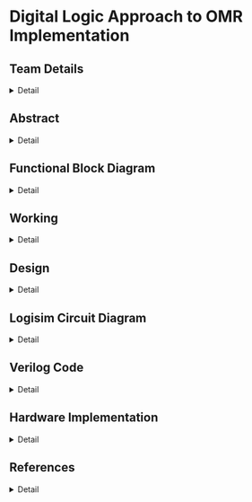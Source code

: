# Digital Logic Approach to OMR Implementation

<!-- First Section -->
## Team Details
<details>
  <summary>Detail</summary>

  Semester: 3rd Semester, BTech CSE

  Section: S1

  Member-1: Atharva Atul Rege 231CS114 atharvaatulrege.231cs114@nitk.edu.in

  Member-2: B Sriram 231CS116 bsriram.231cs116@nitk.edu.in

  Member-3: Shreyas Lal  231CS156 shreyaslal.231cs156@nitk.edu.in
</details>

<!-- Second Section -->
## Abstract
<details>
  <summary>Detail</summary>

### Motivation
In modern education, fast and accurate automated evaluation of multiple-choice questions (MCQs) is crucial for efficiently managing large-scale assessments. Manual grading is time-consuming and prone to errors. Inspired by this challenge, we set out to build an Optical Mark Recognition (OMR) machine using digital logic that is both precise and efficient. Our motivation stems from the desire to create a practical solution that can be easily implemented in educational institutions with limited resources, providing them a reliable tool for automating the grading process.

### Problem Statement
The manual evaluation of hundreds or thousands of OMR answer sheets in large-scale examinations leads to delays and increased chances of human error. Existing OMR machines, though effective, are often expensive or too complex for smaller institutions to adopt. Our goal is to design a small-scale hardware-based OMR machine using basic digital logic circuits. Our system will scan the answer sheets, compare the student responses with pre-stored solutions, and grade them, displaying the total score for immediate and accurate evaluation.

### Features
- **Digital Memory Storage:** Correct answers are stored in D flip-flops, enabling real-time comparisons with scanned responses and allowing easy reset or updates for new exams.

- **Small-Scale OMR Scanner:** A built-in scanner unit allows the user to insert a hardcopy OMR sheet, where the system uses light-dependent resistors (LDRs) to detect marked answers sequentially.

- **Multiplexing for Question Handling:** A 16-to-1 multiplexer is used to select the correct stored answer from memory based on the question number, enabling seamless transitions during the scanning process.

- **Real-Time Comparison and Evaluation:** The scanned answers are compared to stored correct answers using a digital comparator, with a BCD counter tracking and incrementing the score. The total and positive scores are then displayed on seven-segment displays, providing immediate feedback.

- **Negative Marking:** Two counters track correct and incorrect answers, with the final score calculated by adding positive points and deducting for incorrect ones.
 
</details>


<!-- Third Section -->
## Functional Block Diagram
<details>
  <summary>Detail</summary>
  
![img](https://github.com/shreyaslal/Team-S1-T14-for-DDS-Miniproject-/blob/2b71653ce06b9bfd9641b9a40d2045c4f1e22ab0/Snapshots/S1-T14-BlockDiagram.svg)

</details>


<!-- Fourth Section -->
## Working
<details>
  <summary>Detail</summary>
  
###
This project is designed to calculate the final scores of scanned OMR answer sheets by comparing
them with pre-stored correct answers, which are set by the user initially. The score is determined by
awarding +1 for each correct answer and -1 for each incorrect answer. If the final score is negative,
it is displayed as 0; otherwise, the calculated score is shown. Each question has four options (A, B,
C, and D), with only one correct answer.

###
4-bit D-Flip Flops are used to store the correct answers, with each question having its own
corresponding D-Flip Flop to store the answer. This system is implemented for up to ten questions,
but the number of questions can be scaled as needed. Additionally, we can choose to evaluate fewer
than ten questions for a particular exam if required.

###
There are four 16:1 multiplexers, one for each option, with the question number currently being
evaluated as their select line. These multiplexers determine whether the corresponding option is
correct for the question being evaluated.

###
We have developed a small-scale OMR (Optical Mark Recognition) sheet scanner using LightDependent Resistors (LDRs) and LEDs. These components are positioned on opposite sides—LEDs on top and LDRs on the bottom—where the answer sheet is inserted for scanning. The answer sheet
includes four options for each question, and the correct option must be shaded using a pencil. When
a circle corresponding to an option is shaded, less light from the LEDs passes through the shaded
option compared to the unshaded options. This causes an increase in the resistance of the LDR
associated with the marked option. A circuit is then designed to detect this change in resistance and
generate an ”ON” signal, indicating that the option is marked. This process is repeated for each
question.

###
To help the circuit detect when responses for the next question are being scanned, a fifth circle
is always shaded. As the paper slides forward for the next question, the LDR beneath this shaded
circle temporarily detects an unshaded area between questions, resulting in reduced resistance. This
fluctuation serves as a clock signal for a counter that tracks the number of questions evaluated.
Finally, the correct answer, retrieved from a multiplexer, is compared to the scanned answer
using a 4-bit comparator. If the marked answer is correct, a counter is incremented to track the
number of correctly answered questions. A real-time display using a 7-segment display shows the
count of correct answers.

###
Additionally, a separate counter records the number of incorrect answers. A 4-bit subtractor
is then used to calculate the total score by subtracting the number of incorrect answers from the
number of correct ones. If the result is negative, the final score is displayed as zero. The score is
shown on a 7-segment display.

###
**Truth Table**
###
![img](https://github.com/shreyaslal/S1-T14-Digital-Logic-Approach-to-OMR-Implemenation/blob/0ee6b97599af7c1f90eac5ce6efaeb18ee9e8da7/Snapshots/Block%20Diagram%20and%20Functional%20Table/Truth%20Table.jpg)

###
**Flow Chart**
![img](https://github.com/shreyaslal/Team-S1-T14-for-DDS-Miniproject-/blob/7b0b968147196d3cd378287562b7e4c58215e3ec/Snapshots/Block%20Diagram.svg)


</details>

<!-- Fifth Section -->
## Design
<details>
  <summary>Detail</summary>
  
  ### 1. **Dip Switch Module (Correct Answer Setting)**
   - **Purpose**: This module sets the correct answer for each question.
   - **Design**: Each question’s correct answer can be set using a 4-bit DIP switch (one for each option: A, B, C, and D). For each question, only one of these switches will be active to denote the correct answer.
   - **Working**: The DIP switches are manually set to represent the correct answers. During the evaluation, these switches' outputs are compared with the student’s answer.

### 2. **Clock Module**
   - **Purpose**: To synchronize and sequence operations throughout the circuit.
   - **Design**: This clock signal pulses at a regular interval, advancing the state of flip-flops or counters, enabling the circuit to move from one question to the next in a sequential manner.
   - **Working**: Every clock pulse triggers components that help process the current question, moving on to the next question upon receiving the next pulse. This sequential processing is crucial for handling multiple questions in a timed manner.

### 3. **Question Number Selector Module**
   - **Purpose**: To keep track of the question currently being processed.
   - **Design**: This module typically consists of a counter, which increments with each clock pulse to represent the question number.
   - **Working**: The question counter enables the circuit to use the corresponding DIP switch configuration for each specific question. This way, the circuit knows which question’s correct answer to compare with the student’s answer.

### 4. **LDR (Light Dependent Resistor) Inputs / Scanned Answer Module**
   - **Purpose**: To read and interpret the answers selected by the student.
   - **Design**: This module uses LDRs as input sensors for each answer option (A, B, C, D). LDRs detect marks on an OMR sheet, simulating the selection of an answer.
   - **Working**: If a particular option (A, B, C, or D) is selected on the OMR sheet, the corresponding LDR will detect it and register a response for that option. The circuit then compares this scanned answer with the correct answer set by the DIP switches.

### 5. **Comparator Module**
   - **Purpose**: To determine if the student’s response matches the correct answer.
   - **Design**: Each comparator compares the output of the DIP switch (correct answer) with the scanned answer (student’s selected option).
   - **Working**: If the correct answer and the scanned answer match, the comparator outputs a high signal, indicating a correct response. Otherwise, it outputs a low signal. This result is then used to calculate the score.

### 6. **Score Counter Module**
   - **Purpose**: To maintain a count of the correct answers.
   - **Design**: This module uses a counter to track the number of correct answers based on the comparator’s output.
   - **Working**: Each time the comparator outputs a high signal (correct answer), the counter increments by one. This value represents the total number of correct responses and feeds into the final score calculation.

### 7. **BCD (Binary-Coded Decimal) Adder Modules**
   - **Purpose**: To perform arithmetic operations for scoring, including handling correct answers and incorporating negative marking for incorrect answers.
   - **Design**: BCD adders are used here to handle decimal arithmetic for scoring, avoiding direct binary calculations, which may complicate score display.
   - **Working**: The BCD adder sums up correct responses and adjusts the score by deducting points for wrong answers (negative marking). The adder provides the intermediate and final score as a BCD output, which can be easily displayed on the seven-segment displays.

### 8. **Negative Marking Module**
   - **Purpose**: To adjust the score by penalizing incorrect answers, implementing a "negative marking" scheme.
   - **Design**: This module works with additional logic gates and possibly another BCD adder/subtractor to deduct points for wrong answers.
   - **Working**: When the comparator outputs a low signal (incorrect answer), this module triggers a penalty that subtracts points from the total score. This penalty amount can be set based on the exam rules (e.g., -1 for each wrong answer).

### 9. **Output Display Module**
   - **Purpose**: To show the final score and the total number of correct responses.
   - **Design**: This module uses seven-segment displays connected to the BCD outputs from the score counter and the BCD adder.
   - **Working**: One display shows the total correct responses without penalties, while the other shows the final score, including any deductions for incorrect answers. The seven-segment display driver decodes the BCD output to display the score as a human-readable number.

### 10. **Control Logic and Reset Module**
   - **Purpose**: To reset the entire circuit and initialize it for a new OMR evaluation.
   - **Design**: The reset module connects to all key components like counters, adders, and flip-flops to clear their values.
   - **Working**: When the reset button is pressed, all stored values and intermediate results are cleared. This prepares the circuit for a fresh set of question processing.

</details

<!-- Sixth Section -->
## Logisim Circuit Diagram
<details>
  <summary>Detail</summary>

  ###
  The <a href="https://github.com/shreyaslal/Team-S1-T14-for-DDS-Miniproject-/tree/main/Logisim">Logisim</a> folder consists of the Logisim files of the Digital Logic Approach to OMR Implementation.

```
  1. Reset the Circuit: Set the RESET button to 0 to initialize the entire circuit.
  2. Input Configuration: 
     - For any label marked zero or one, set the corresponding inputs in comparators, BCD adder, enable, and clear for multiplexers and wherever applicable.
  3. Clock Settings: Ensure all clocks are set to 1 for each question.
  4. DIP Switch Configuration:
     - If the correct answer for Question 1 is A, turn off DIP switch A and turn on all other switches. 
     - Then, set the clock for that specific question to 0, and back to 1. 
     - Repeat this process for all 10 questions.
  5. Set LDR Input for Scanned Answer Button: For each question, activate one of the input buttons (A, B, C, or D) corresponding to the student response.
  6. LDR Input Procedure:
     - Press 1 in the LDR input for the question. The score will increment/decrement after this action.
     - After reviewing the score, reset the LDR input to 0, then press 1 again for the next question. 
     - Ensure that the student response for the next question is set in the LDR input for scanned answers before moving to the next question.
  7. Final Reset: After scanning all 10 questions, set the reset button back to 0.

```


###
  **Overall Circuit**
  ![img](https://github.com/shreyaslal/S1-T14-Digital-Logic-Approach-to-OMR-Implemenation/blob/509a54a92d413f20ce54a8d02a9cdd3eb7dc028f/Snapshots/Logisim%20Circuits/S1-T14-Overall.png)


###
###
  **Quad D Flip-Flop Circuit**
    <div style="flex: 1; text-align: center;">
      <img src="https://github.com/shreyaslal/Team-S1-T14-for-DDS-Miniproject-/blob/6f2e4d220eed3d33b48b72930f3f26435f5be0db/Snapshots/Logisim%20Circuits/S1-T14-DFF.png" alt="Quad D Flip-Flop Circuit" width="400px">
    </div>
  </div>
 
 ###
 ###
 
  <div style="display: flex; align-items: center; margin-bottom: 100px; margin-top: 100px;">
    <div style="flex: 1;">
      <p><strong>16-Line to 1-Line Data Selector/Multiplexer Circuit</strong></p>
    </div>
    <div style="flex: 1; text-align: center; margin-left: 20px;">
      <img src="https://github.com/shreyaslal/Team-S1-T14-for-DDS-Miniproject-/blob/6f2e4d220eed3d33b48b72930f3f26435f5be0db/Snapshots/Logisim%20Circuits/S1-T14-MUX.png" alt="Multiplexer Circuit" width="400px">
    </div>
  </div>

###
###

  <div style="display: flex; align-items: center; margin-bottom: 100px; margin-top: 100px;">
    <div style="flex: 1;">
      <p><strong>12 Stage Ripple Carry Binary Counter Circuit</strong></p>
    </div>
    <div style="flex: 1; text-align: center; margin-left: 20px;">
      <img src="https://github.com/shreyaslal/Team-S1-T14-for-DDS-Miniproject-/blob/6f2e4d220eed3d33b48b72930f3f26435f5be0db/Snapshots/Logisim%20Circuits/S1-T14-COUNTER.png" alt="Binary Counter Circuit" width="400px">
    </div>
  </div>

###
###

  <div style="display: flex; align-items: center; flex-direction: column; margin-bottom: 150px;">
    <div style="margin-bottom: 10px;">
      <p><strong>4-bit Magnitude Comparator Circuit</strong></p>
    </div>
    <div style="text-align: center;">
      <img src="https://github.com/shreyaslal/Team-S1-T14-for-DDS-Miniproject-/blob/6f2e4d220eed3d33b48b72930f3f26435f5be0db/Snapshots/Logisim%20Circuits/S1-T14-COMPARATOR.png" alt="Comparator Circuit" width="400px">
    </div>
  </div>

###
###

  <div style="display: flex; align-items: center; flex-direction: column; margin-bottom: 150px;">
    <div style="margin-bottom: 10px;">
      <p><strong>4-bit Full Adder</strong></p>
    </div>
    <div style="text-align: center;">
      <img src="https://github.com/shreyaslal/Team-S1-T14-for-DDS-Miniproject-/blob/6f2e4d220eed3d33b48b72930f3f26435f5be0db/Snapshots/Logisim%20Circuits/S1-T14-BCD-ADDER.png" alt="Full Adder" width="400px">
    </div>
  </div>

###
###

  <div style="display: flex; align-items: center; flex-direction: column; margin-bottom: 150px;">
    <div style="margin-bottom: 10px;">
      <p><strong>BCD to 7-segment Decoder Circuit</strong></p>
    </div>
    <div style="text-align: center;">
      <img src="https://github.com/shreyaslal/Team-S1-T14-for-DDS-Miniproject-/blob/6f2e4d220eed3d33b48b72930f3f26435f5be0db/Snapshots/Logisim%20Circuits/S1-T14-BCD-TO-7.png" alt="Decoder Circuit" width="400px">
    </div>
  </div>

</details>


<!-- Seventh Section -->
## Verilog Code
<details>
  <summary>Detail</summary>

###
   The <a href="https://github.com/shreyaslal/Team-S1-T14-for-DDS-Miniproject-/tree/main/Verilog">Verilog</a> folder contains the main file and the test bench file along with the output file.
###

### Modules

#### Behavioral
```
//Design of Digital Systems Mini-Project
//S1 Team 14 - Digital Logic Approach to OMR Implementation
//Behavioral Model

// D Flip-Flop Module
module D_FlipFlop(
    input reset,     
    input [3:0] d,    
    output reg [3:0] q 
);

    always @(reset or d) begin
        if (reset) begin
            q <= 4'b0;
        end else begin
            q <= d;
        end
    end
endmodule

// Comparator Module
module Comparator(
    input [3:0] A,   
    input [3:0] B,   
    output equal);

    assign equal = (A == B);
endmodule

// OMR Machine Module
module OMR_Machine(
    input [39:0] correct_answers, 
    input [39:0] student_answers, 
    input reset,    
    output reg [3:0] score_neg,              
    output reg [3:0] score        
);
    wire [3:0] stored_answers [9:0];
    wire [9:0] compare_results;
    integer j; 

    generate
        genvar i;
        for (i = 0; i < 10; i = i + 1) begin : dff_block
            D_FlipFlop dff (
                .reset(reset),
                .d(correct_answers[i*4 +: 4]),
                .q(stored_answers[i])
            );
        end
    endgenerate

    generate
        for (i = 0; i < 10; i = i + 1) begin : compare_block
            Comparator comp (
                .A(student_answers[i*4 +: 4]),
                .B(stored_answers[i]),
                .equal(compare_results[i])
            );
        end
    endgenerate

    always @(*) begin
        if (reset) begin
            score = 4'b0;
            score_neg = 4'b0;
        end else begin
            score = 4'b0;
            score_neg = 4'b0;
            for (j = 0; j < 10; j = j + 1) begin
                if (compare_results[j]) begin
                    score = score + 4'b0001; // Count correct answers
                end else begin
                    score_neg = score_neg + 4'b0001;
                end   
            end
            if(score >= score_neg) begin
                score = score - score_neg;
            end else begin
                score = 4'b0;
            end
        end
    end 
endmodule
```
#### Gate Level
```
//Design of Digital Systems Mini-Project
//S1 Team 14 - Digital Logic Approach to OMR Implementation
//Gate-level Model

//D Flip Flop Module
module DFF (
    output Q,       
    output Qn,      
    input D,        
    input R);

    wire S, Rn; 

    not (Rn, R);
    nand (S, Rn, D); 
    nand (Q, S, Qn); 
    nand (Qn, Rn, Q);
endmodule

module XNOR (
    output O,     
    input I0,     
    input I1);
 
    wire w1;

    xor (w1,I0,I1);
    not (O,w1);
endmodule

// 4-bit D Flip-flop Module
module DFF_Array (
    output [3:0] Q,  
    input [3:0] D,   
    input R);
    
    DFF dff0 (.Q(Q[0]), .D(D[0]), .R(R));
    DFF dff1 (.Q(Q[1]), .D(D[1]), .R(R));
    DFF dff2 (.Q(Q[2]), .D(D[2]), .R(R));
    DFF dff3 (.Q(Q[3]), .D(D[3]), .R(R));
endmodule

module XNOR_Array (
    output [3:0] O,  
    input [3:0] I0,  
    input [3:0] I1);

    XNOR xn0 (.O(O[0]), .I0(I0[0]), .I1(I1[0]));
    XNOR xn1 (.O(O[1]), .I0(I0[1]), .I1(I1[1]));
    XNOR xn2 (.O(O[2]), .I0(I0[2]), .I1(I1[2]));
    XNOR xn3 (.O(O[3]), .I0(I0[3]), .I1(I1[3]));
endmodule

module AND (
    output O,       
    input I0,      
    input I1,      
    input I2,      
    input I3);

    and (O,I0,I1,I2,I3);
endmodule

module OMR_Machine(
    input [39:0] correct_answers,
    input [39:0] student_answers,
    input reset,    
    output reg [3:0] score_neg,              
    output reg [3:0] score);

    wire [3:0] stored_answers [9:0]; 
    wire [9:0] compare_results; 

    // 10 blocks of D Flip-Flops (4 flip-flops per block)
    DFF_Array dff_block0 (.Q(stored_answers[0]), .D({correct_answers[3:0]}), .R(reset));
    DFF_Array dff_block1 (.Q(stored_answers[1]), .D({correct_answers[7:4]}), .R(reset));
    DFF_Array dff_block2 (.Q(stored_answers[2]), .D({correct_answers[11:8]}), .R(reset));
    DFF_Array dff_block3 (.Q(stored_answers[3]), .D({correct_answers[15:12]}), .R(reset));
    DFF_Array dff_block4 (.Q(stored_answers[4]), .D({correct_answers[19:16]}), .R(reset));
    DFF_Array dff_block5 (.Q(stored_answers[5]), .D({correct_answers[23:20]}), .R(reset));
    DFF_Array dff_block6 (.Q(stored_answers[6]), .D({correct_answers[27:24]}), .R(reset));
    DFF_Array dff_block7 (.Q(stored_answers[7]), .D({correct_answers[31:28]}), .R(reset));
    DFF_Array dff_block8 (.Q(stored_answers[8]), .D({correct_answers[35:32]}), .R(reset));
    DFF_Array dff_block9 (.Q(stored_answers[9]), .D({correct_answers[39:36]}), .R(reset));

    // 10 blocks of XNOR gates (4 gates per block)
    wire [3:0] and_out [9:0]; 
    // Outputs from XNOR arrays for comparing

    XNOR_Array xn_block0 (.O(and_out[0]), .I0(student_answers[3:0]), .I1(stored_answers[0]));
    XNOR_Array xn_block1 (.O(and_out[1]), .I0(student_answers[7:4]), .I1(stored_answers[1]));
    XNOR_Array xn_block2 (.O(and_out[2]), .I0(student_answers[11:8]), .I1(stored_answers[2]));
    XNOR_Array xn_block3 (.O(and_out[3]), .I0(student_answers[15:12]), .I1(stored_answers[3]));
    XNOR_Array xn_block4 (.O(and_out[4]), .I0(student_answers[19:16]), .I1(stored_answers[4]));
    XNOR_Array xn_block5 (.O(and_out[5]), .I0(student_answers[23:20]), .I1(stored_answers[5]));
    XNOR_Array xn_block6 (.O(and_out[6]), .I0(student_answers[27:24]), .I1(stored_answers[6]));
    XNOR_Array xn_block7 (.O(and_out[7]), .I0(student_answers[31:28]), .I1(stored_answers[7]));
    XNOR_Array xn_block8 (.O(and_out[8]), .I0(student_answers[35:32]), .I1(stored_answers[8]));
    XNOR_Array xn_block9 (.O(and_out[9]), .I0(student_answers[39:36]), .I1(stored_answers[9]));

    // AND gates to combine outputs from each block
    AND and0 (.O(compare_results[0]), .I0(and_out[0][0]), .I1(and_out[0][1]), .I2(and_out[0][2]), .I3(and_out[0][3]));
    AND and1 (.O(compare_results[1]), .I0(and_out[1][0]), .I1(and_out[1][1]), .I2(and_out[1][2]), .I3(and_out[1][3]));
    AND and2 (.O(compare_results[2]), .I0(and_out[2][0]), .I1(and_out[2][1]), .I2(and_out[2][2]), .I3(and_out[2][3]));
    AND and3 (.O(compare_results[3]), .I0(and_out[3][0]), .I1(and_out[3][1]), .I2(and_out[3][2]), .I3(and_out[3][3]));
    AND and4 (.O(compare_results[4]), .I0(and_out[4][0]), .I1(and_out[4][1]), .I2(and_out[4][2]), .I3(and_out[4][3]));
    AND and5 (.O(compare_results[5]), .I0(and_out[5][0]), .I1(and_out[5][1]), .I2(and_out[5][2]), .I3(and_out[5][3]));
    AND and6 (.O(compare_results[6]), .I0(and_out[6][0]), .I1(and_out[6][1]), .I2(and_out[6][2]), .I3(and_out[6][3]));
    AND and7 (.O(compare_results[7]), .I0(and_out[7][0]), .I1(and_out[7][1]), .I2(and_out[7][2]), .I3(and_out[7][3]));
    AND and8 (.O(compare_results[8]), .I0(and_out[8][0]), .I1(and_out[8][1]), .I2(and_out[8][2]), .I3(and_out[8][3]));
    AND and9 (.O(compare_results[9]), .I0(and_out[9][0]), .I1(and_out[9][1]), .I2(and_out[9][2]), .I3(and_out[9][3]));

    wire [3:0] correct_count;
    wire [3:0] score_reset = {4{reset}};
    assign correct_count = compare_results[0] + compare_results[1] + compare_results[2] + compare_results[3] + compare_results[4] + compare_results[5] + compare_results[6] + compare_results[7] + compare_results[8] + compare_results[9]; 
   
    integer j;
    always @(*) begin
            if (reset) begin
                score = 4'b0;
                score_neg = 4'b0;
            end else begin
                score = 4'b0;
                score_neg = 4'b0;
                for (j = 0; j < 10; j = j + 1) begin
                    if (compare_results[j]) begin
                        score = score + 4'b0001; // Count correct answers
                    end else begin
                        score_neg = score_neg + 4'b0001; // Count wrong answers
                    end   
                end
                if(score >= score_neg) begin
                    score = score - score_neg;
                end else begin
                    score = 4'b0;
                end
            end
        end   
endmodule
```

### Testbench Code for Behavioral and Gate Level

#### Behavioral

```
module OMR_Machine_tb;
    reg [39:0] correct_answers; 
    reg [39:0] student_answers; 
    reg reset; 
    wire [3:0] score_neg;                 
    wire [3:0] score;           

    OMR_Machine uut (
        .correct_answers(correct_answers),
        .student_answers(student_answers),
        .reset(reset),
        .score_neg(score_neg),
        .score(score)
    );

    initial begin
        $dumpfile("S1-T14_behavioral.vcd");
        $dumpvars(0,OMR_Machine_tb);
        reset = 1;
        correct_answers = 40'b0001_0010_0010_0100_0100_0100_0001_1000_1000_1000; 
        student_answers = 40'b0000; 
        
        #10 reset = 0; 

        // Test Case 1: All correct answers
        student_answers = 40'b0001_0010_0010_0100_0100_0100_0001_1000_1000_1000; // Score = 10
        #10; 
        $display("Test Case 1: Score = %d", score); 

        // Test Case 2: 6 correct answers and 4 incorrect answers
        student_answers = 40'b0001_0010_0001_0100_0100_0010_0001_0010_1000_0001; // Score = 2
        #10; 
        $display("Test Case 2: Score = %d", score); 

        // Test Case 3: 8 correct answers and 2 incorrect answers
        student_answers = 40'b0001_0010_0010_0010_0100_0010_0001_1000_1000_1000; // Score = 6
        #10; 
        $display("Test Case 3: Score = %d", score); 

        // Test Case 4: 1 correct aanswer and 9 incorrect answers
        student_answers = 40'b1000_0100_0010_0001_0101_0010_0100_0010_0001_0010; // Score = 0
        #10; 
        $display("Test Case 4: Score = %d", score);

        // Test Case 5: 9 correct answers and 1 incorrect answers
        student_answers = 40'b0001_0010_0010_0100_0100_0100_0001_1000_1000_0001; // Score = 8
        #10; 
        $display("Test Case 5: Score = %d", score); 

        // Test Case 6: 5 correct and 5 incorrect 
        student_answers = 40'b1000_0001_0010_0100_1000_0010_0001_0100_1000_1000; // Score = 0    
        #10;
        $display("Test Case 6: Score = %d", score); 

        // Test Case 7: 5 correct and 5 incorrect
        student_answers = 40'b1000_0100_0010_0100_0001_0010_0001_0100_1000_1000; // Score = 0
        #10;
        $display("Test Case 7: Score = %d", score); 

        // Test Case 8: 9 correct and 1 incorrect
        student_answers = 40'b0001_0010_0010_0100_0100_0100_0001_1000_1000_0100; // Score = 8
        #10;
        $display("Test Case 8: Score = %d", score); 

        $finish;
    end
endmodule
```
#### Gate Level
```
module OMR_Machine_tb;

    reg [39:0] correct_answers;
    reg [39:0] student_answers;
    reg reset;
    wire [3:0] score_neg;                
    wire [3:0] score;          

    OMR_Machine uut (
        .correct_answers(correct_answers),
        .student_answers(student_answers),
        .reset(reset),
        .score_neg(score_neg),
        .score(score)
    );

    initial begin
        $dumpfile("S1-T14_gate.vcd");
        $dumpvars(0,OMR_Machine_tb);
        reset = 1;
        correct_answers = 40'b0001_0010_0010_0100_0001_0010_0001_1000_1000_1000;
        student_answers = 40'b0000;
       
        #10 reset = 0;

        // Test Case 1: All correct answers
        student_answers = 40'b0001_0010_0010_0100_0001_0010_0001_1000_1000_1000; // Score = 10
        #10;
        $display("Test Case 1: Score = %d", score); 

        // Test Case 2: 6 correct answers and 4 incorrect answers
        student_answers = 40'b1000_0010_0010_0100_0010_0100_0100_1000_1000_1000; // Score = 2
        #10;
        $display("Test Case 2: Score = %d", score); 

        // Test Case 3: 8 correct answers and 2 incorrect answers
        student_answers = 40'b0001_0010_0010_0100_0001_0010_0001_0010_0001_1000; // Score = 6
        #10;
        $display("Test Case 3: Score = %d", score); 

        // Test Case 4: 3 correct aanswer and 7 incorrect answers
        student_answers = 40'b1000_0100_0010_0100_0100_0010_0100_0010_0001_0010; // Score = 0
        #10;
        $display("Test Case 4: Score = %d", score);

        // Test Case 5: 9 correct answers and 1 incorrect answers
        student_answers = 40'b0001_0010_0010_1000_0001_0010_0001_1000_1000_1000; // Score = 8
        #10;
        $display("Test Case 5: Score = %d", score);

        // Test Case 6: 6 correct and 4 incorrect
        student_answers = 40'b1000_0001_0010_0100_1000_0010_0001_0100_1000_1000; // Score = 2
        #10;
        $display("Test Case 6: Score = %d", score); 

        // Test Case 7: 7 correct and 3 incorrect
        student_answers = 40'b1000_0100_0010_0100_0001_0010_0001_0100_1000_1000; // Score = 4
        #10;
        $display("Test Case 7: Score = %d", score); 

        // Test Case 8: 5 correct and 5 incorrect
        student_answers = 40'b0001_0010_0100_0100_0001_0010_0100_0100_0001_0010; // Score = 0
        #10;
        $display("Test Case 8: Score = %d", score); 

        $finish;
    end   
endmodule
```
</details>

<!-- Eighth Section -->
## Hardware Implementation
<details>
  <summary>Detail</summary>

###

 ![img](https://github.com/shreyaslal/S1-T14-Digital-Logic-Approach-to-OMR-Implemenation/blob/de0f0e6d051055211cf16a409669c48d02d78d02/Snapshots/Logisim%20Circuits/S1_T14_Simplified%20Circuit.png)  
  

</details>

<!-- Ninth Section -->
## References
<details>
  <summary>Detail</summary>

  ###


1. [Optical Mark Recognition (OMR)](https://dmohankumar.wordpress.com/2010/11/06/optical-mark-recognition-omr/)  
2. [Light Dependent Resistors (LDR) Basics](https://www.electronicsforu.com/technology-trends/learn-electronics/ldr-light-dependent-resistors-basics)  

</details>




